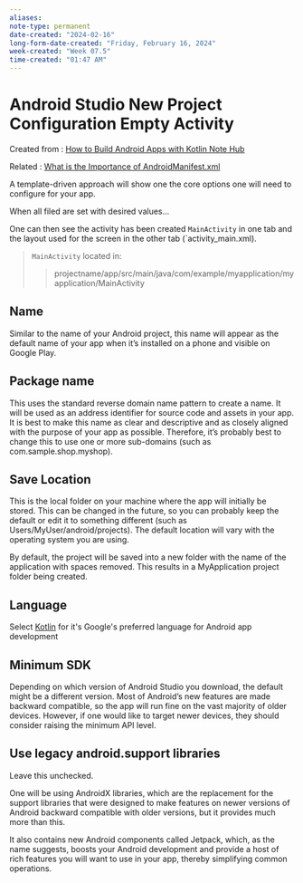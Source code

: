 ```yaml
---
aliases:
note-type: permanent
date-created: "2024-02-16"
long-form-date-created: "Friday, February 16, 2024"
week-created: "Week 07.5"
time-created: "01:47 AM"
---
```


# Android Studio New Project Configuration Empty Activity

Created from : [How to Build Android Apps with Kotlin Note Hub](../Book%20Notes%20and%20References%20Library%20📚/How%20to%20Build%20Android%20Apps%20with%20Kotlin/How%20to%20Build%20Android%20Apps%20with%20Kotlin%20Note%20Hub.md)

Related : [What is the Importance of AndroidManifest.xml](../2-literature-notes-📝/What%20is%20the%20Importance%20of%20AndroidManifest.xml.md)

A template-driven approach will show one the core options one will need to
configure for your app.

When all filed are set with desired values...

One can then see the activity has been created `MainActivity` in one tab and
the layout used for the screen in the other tab (`activity_main.xml).

> `MainActivity` located in:
>
> > projectname/app/src/main/java/com/example/myapplication/myapplication/MainActivity

## Name

Similar to the name of your Android project, this name will appear as the
default name of your app when it’s installed on a phone and visible on Google
Play.

## Package name

This uses the standard reverse domain name pattern to create a name.
It will be used as an address identifier for source code and assets in your app.
It is best to make this name as clear and descriptive and as closely aligned
with the purpose of your app as possible. Therefore, it’s probably best to
change this to use one or more sub-domains (such as com.sample.shop.myshop).

## Save Location

This is the local folder on your machine where the app will initially be stored.
This can be changed in the future, so you can probably keep the default or edit
it to something different (such as Users/MyUser/android/projects). The default
location will vary with the operating system you are using.

By default, the project will be saved into a new folder with the name of the
application with spaces removed. This results in a MyApplication project folder
being created.

## Language

Select [Kotlin](../../4-hub-notes-🚉/Kotlin%20Programming%20Language.md) for
it's Google's preferred language for Android app development

## Minimum SDK

Depending on which version of Android Studio you download, the default might
be a different version. Most of Android’s new features are made backward
compatible, so the app will run fine on the vast majority of older devices.
However, if one would like to target newer devices, they should consider
raising the minimum API level.

## Use legacy android.support libraries

Leave this unchecked.

One will be using AndroidX libraries, which are the replacement for the support
libraries that were designed to make features on newer versions of Android
backward compatible with older versions, but it provides much more than this.

It also contains new Android components called Jetpack, which, as the name
suggests, boosts your Android development and provide a host of rich features
you will want to use in your app, thereby simplifying common operations.

